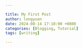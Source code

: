 ```yaml
---

title: My First Post
author: longyuan
date: 2024-08-14 17:10:00 +0800
categories: [Blogging, Tutorial]
tags: [writing]

---
```

